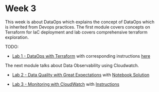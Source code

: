 # Week 3

This week is about DataOps which explains the concept of DataOps which is inherited from Devops practices. The first module covers concepts on Terraform for IaC deployment and lab covers comprehensive terraform exploration.

TODO:

- [Lab 1 - DataOps with Terraform](labs/lab1/lab.html) with corresponding instructions [here](labs/lab1/)

The next module talks about Data Observability using Cloudwatch.

- [Lab 2 - Data Quality with Great Expectations](labs/lab2/lab.html) with [Notebook Solution](labs/lab2/C2_W3_Assignment_Solution.ipynb)

- [Lab 3 - Monitoring with CloudWatch](labs/lab3/lab.html) with [Instructions](labs/lab3/C2_W3_Lab_2_CloudWatch.md)